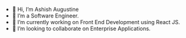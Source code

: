 - 👋 Hi, I’m Ashish Augustine
- 👀 I’m a Software Engineer.
- 🌱 I’m currently working on Front End Development using React JS.
- 💞️ I’m looking to collaborate on Enterprise Applications.  

<!---
ashishva/ashishva is a ✨ special ✨ repository because its `README.md` (this file) appears on your GitHub profile.
You can click the Preview link to take a look at your changes.
--->
